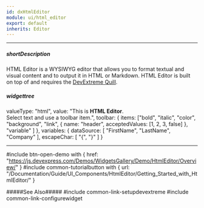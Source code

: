 ```yaml
---
id: dxHtmlEditor
module: ui/html_editor
export: default
inherits: Editor
---
```

---
##### shortDescription
HTML Editor is a WYSIWYG editor that allows you to format textual and visual content and to output it in HTML or Markdown. HTML Editor is built on top of and requires the <a href="https://github.com/DevExpress/devextreme-quill/" target="_blank">DevExtreme Quill</a>.

##### widgettree
valueType: "html",
value: "This is <b>HTML Editor</b>.<br/>Select text and use a toolbar item.",
toolbar: {
    items: ["bold", "italic", "color", "background", "link",
    {
        name: "header",
        acceptedValues: [1, 2, 3, false]
    }, "variable"
    ]
},
variables: {
    dataSource: [ "FirstName", "LastName", "Company" ],
    escapeChar: [ "{", "}" ]
}

---
#include btn-open-demo with {
    href: "https://js.devexpress.com/Demos/WidgetsGallery/Demo/HtmlEditor/Overview/"
}
#include common-tutorialbutton with {
    url: "/Documentation/Guide/UI_Components/HtmlEditor/Getting_Started_with_HtmlEditor/"
}

#####See Also#####
#include common-link-setupdevextreme
#include common-link-configurewidget